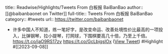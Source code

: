 title:: Readwise/Highlights/Tweets From 白板报 BaiBanBao
author:: [[@baibanbaonet on Twitter]]
full-title:: Tweets From 白板报 BaiBanBao
category:: #tweets
url:: https://twitter.com/baibanbaonet

- 许多中国人不知道，练一笔好字，是改变命运、改善处境性价比最高的一项投入，比弹钢琴，拉小提琴，打网球，下围棋要高几十倍，乃至上千倍。 https://t.co/jaO9RS17zv https://t.co/GcLbjgsIOx ([View Tweet](https://twitter.com/baibanbaonet/status/1699838672370299339)) #Highlight #[[2023-09-08]]